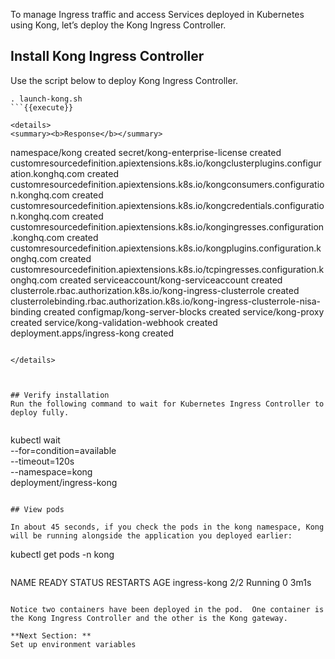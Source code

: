 To manage Ingress traffic and access Services deployed in Kubernetes using Kong, let’s deploy the Kong Ingress Controller.  


## Install Kong Ingress Controller

Use the script below to deploy Kong Ingress Controller.

```
. launch-kong.sh
```{{execute}}

<details>
<summary><b>Response</b></summary>

```
namespace/kong created
secret/kong-enterprise-license created
customresourcedefinition.apiextensions.k8s.io/kongclusterplugins.configuration.konghq.com created
customresourcedefinition.apiextensions.k8s.io/kongconsumers.configuration.konghq.com created
customresourcedefinition.apiextensions.k8s.io/kongcredentials.configuration.konghq.com created
customresourcedefinition.apiextensions.k8s.io/kongingresses.configuration.konghq.com created
customresourcedefinition.apiextensions.k8s.io/kongplugins.configuration.konghq.com created
customresourcedefinition.apiextensions.k8s.io/tcpingresses.configuration.konghq.com created
serviceaccount/kong-serviceaccount created
clusterrole.rbac.authorization.k8s.io/kong-ingress-clusterrole created
clusterrolebinding.rbac.authorization.k8s.io/kong-ingress-clusterrole-nisa-binding created
configmap/kong-server-blocks created
service/kong-proxy created
service/kong-validation-webhook created
deployment.apps/ingress-kong created
```

</details>



## Verify installation
Run the following command to wait for Kubernetes Ingress Controller to deploy fully.


```
kubectl wait \
  --for=condition=available \
  --timeout=120s \
  --namespace=kong \
  deployment/ingress-kong
```{{execute}}

## View pods

In about 45 seconds, if you check the pods in the kong namespace, Kong will be running alongside the application you deployed earlier:

```
kubectl get pods -n kong
```{{execute}}

```
NAME           READY   STATUS    RESTARTS   AGE
ingress-kong   2/2     Running   0          3m1s
```

Notice two containers have been deployed in the pod.  One container is the Kong Ingress Controller and the other is the Kong gateway.  

**Next Section: **
Set up environment variables
